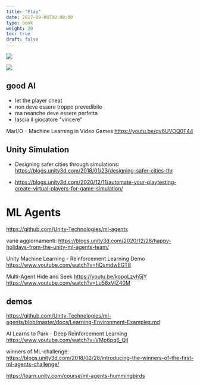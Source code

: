 ```yaml
---
title: "Play"
date: 2017-09-09T00:00:00
type: book
weight: 20
toc: true
draft: false
---
```


![](../img/ai.playfor.webp)

![](../img/ai.game_characteristics.webp)

## good AI
- let the player cheat
- non deve essere troppo prevedibile
- ma neanche deve essere perfetta
- lascia il giocatore "vincere"

MarI/O – Machine Learning in Video Games
<https://youtu.be/qv6UVOQ0F44>

## Unity Simulation

- Designing safer cities through simulations: https://blogs.unity3d.com/2018/01/23/designing-safer-cities-thr

- https://blogs.unity3d.com/2020/12/11/automate-your-playtesting-create-virtual-players-for-game-simulation/

# ML Agents
<https://github.com/Unity-Technologies/ml-agents>

varie aggiornamenti:
https://blogs.unity3d.com/2020/12/28/happy-holidays-from-the-unity-ml-agents-team/

Unity Machine Learning - Reinforcement Learning Demo
<https://www.youtube.com/watch?v=fiQsmdwEGT8>

Multi-Agent Hide and Seek
<https://youtu.be/kopoLzvh5jY>
https://www.youtube.com/watch?v=Lu56xVlZ40M


## demos
https://github.com/Unity-Technologies/ml-agents/blob/master/docs/Learning-Environment-Examples.md

AI Learns to Park - Deep Reinforcement Learning
<https://www.youtube.com/watch?v=VMp6pq6_QjI>


winners of ML-challenge:
https://blogs.unity3d.com/2018/02/28/introducing-the-winners-of-the-first-ml-agents-challenge/

https://learn.unity.com/course/ml-agents-hummingbirds

